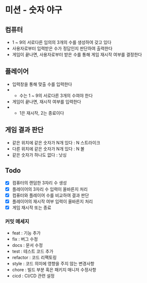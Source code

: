 # 미션 - 숫자 야구

## 컴퓨터

- 1 ~ 9의 서로다른 임의의 3개의 수를 생성하여 갖고 있다
- 사용자로부터 입력받은 수가 정답인지 판단하여 출력한다
- 게임이 끝나면, 사용자로부터 받은 수를 통해 게임 재시작 여부를 결정한다

## 플레이어

- 입력창을 통해 맞출 수를 입력한다
-
    - 수는 1 ~ 9의 서로다른 3개의 수여야 한다
- 게임이 끝나면, 재시작 여부를 입력한다
-
    - 1은 재시작, 2는 종료이다

## 게임 결과 판단

- 같은 위치에 같은 숫자가 N개 있다 : N 스트라이크
- 다른 위치에 같은 숫자가 N개 있다 : N 볼
- 같은 숫자가 하나도 없다 : 낫싱

## Todo

- [x] 컴퓨터의 랜덤한 3자리 수 생성
- [x] 플레이어의 3자리 수 입력이 올바른지 처리
- [x] 컴퓨터와 플레이어 수를 비교하여 결과 판단
- [x] 플레이어의 재시작 여부 입력이 올바른지 처리
- [x] 게임 재시작 또는 종료

### 커밋 메세지

- feat : 기능 추가
- fix : 버그 수정
- docs : 문서 수정
- test : 테스트 코드 추가
- refactor : 코드 리팩토링
- style : 코드 의미에 영향을 주지 않는 변경사항
- chore : 빌드 부분 혹은 패키지 매니저 수정사항
- cicd : CI/CD 관련 설정